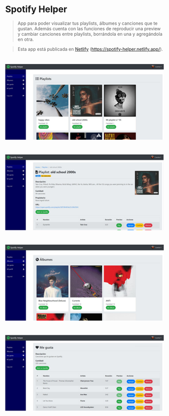 # Spotify Helper

> App para poder visualizar tus playlists, álbumes y canciones que te gustan. Además cuenta con las funciones de reproducir una preview y cambiar canciones entre playlists, borrándola en una y agregándola en otra.

> Esta app está publicada en [Netlify](https://spotify-helper.netlify.app/) (https://spotify-helper.netlify.app/).


# <img src="public/github/playlists.JPG">
# <img src="public/github/playlist.JPG">
# <img src="public/github/albumes.JPG">
# <img src="public/github/library.JPG">

